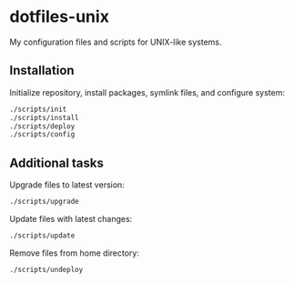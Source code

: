 # dotfiles-unix

My configuration files and scripts for UNIX-like systems.

## Installation

Initialize repository, install packages, symlink files, and configure system:

```sh
./scripts/init
./scripts/install
./scripts/deploy
./scripts/config
```

## Additional tasks

Upgrade files to latest version:

```sh
./scripts/upgrade
```

Update files with latest changes:

```sh
./scripts/update
```

Remove files from home directory:

```sh
./scripts/undeploy
```

